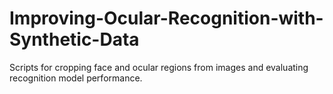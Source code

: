 # Improving-Ocular-Recognition-with-Synthetic-Data
Scripts for cropping face and ocular regions from images and evaluating recognition model performance.
